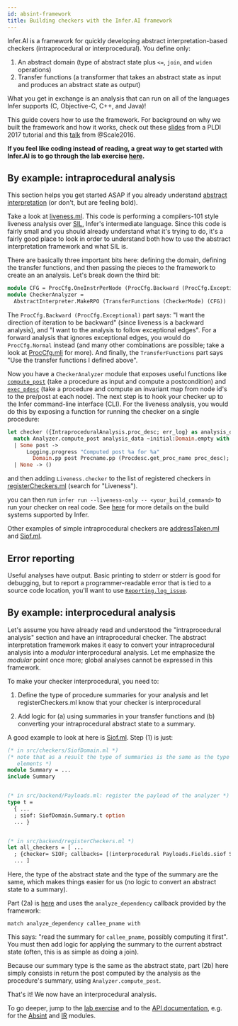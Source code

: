 ```yaml
---
id: absint-framework
title: Building checkers with the Infer.AI framework
---
```


Infer.AI is a framework for quickly developing abstract interpretation-based
checkers (intraprocedural or interprocedural). You define only:

1. An abstract domain (type of abstract state plus `<=`, `join`, and `widen`
operations)
2. Transfer functions (a transformer that takes an abstract state as input and
produces an abstract state as output)

What you get in exchange is an analysis that can run on all of the
languages Infer supports (C, Objective-C, C++, and Java)!

This guide covers how to use the framework. For background on why we built the
framework and how it works, check out these
[slides](http://fbinfer.com/downloads/pldi17-infer-ai-tutorial.pdf) from a PLDI
2017 tutorial and this
[talk](https://atscaleconference.com/videos/getting-the-most-out-of-static-analyzers)
from @Scale2016.

**If you feel like coding instead of reading, a great way to get started with
Infer.AI is to go through the lab exercise
[here](https://github.com/facebook/infer/blob/master/infer/src/labs/README.md).**

## By example: intraprocedural analysis

This section helps you get started ASAP if you already understand
[abstract interpretation](http://www.di.ens.fr/~cousot/AI/IntroAbsInt.html) (or
don't, but are feeling bold).

Take a look at
[liveness.ml](https://github.com/facebook/infer/blob/master/infer/src/checkers/liveness.ml).
This code is performing a compilers-101 style liveness analysis over
[SIL](#ir-basics-sil-cfgs-tenvs-procdescs-and-procnames), Infer's intermediate
language. Since this code is fairly small and you should already understand what
it's trying to do, it's a fairly good place to look in order to understand both
how to use the abstract interpretation framework and what SIL is.

There are basically three important bits here: defining the domain, defining the
transfer functions, and then passing the pieces to the framework to create an an
analysis. Let's break down the third bit:

```OCaml
module CFG = ProcCfg.OneInstrPerNode (ProcCfg.Backward (ProcCfg.Exceptional))
module CheckerAnalyzer =
  AbstractInterpreter.MakeRPO (TransferFunctions (CheckerMode) (CFG))
```

The `ProcCfg.Backward (ProcCfg.Exceptional)` part says: "I want the direction of
iteration to be backward" (since liveness is a backward analysis), and "I want
to the analysis to follow exceptional edges". For a forward analysis that
ignores exceptional edges, you would do `ProcCfg.Normal` instead (and many other
combinations are possible; take a look at
[ProcCfg.mli](https://github.com/facebook/infer/blob/master/infer/src/absint/ProcCfg.mli)
for more). And finally, the `TransferFunctions` part says "Use the transfer
functions I defined above".

Now you have a `CheckerAnalyzer` module that exposes useful functions
like
[`compute_post`](https://github.com/facebook/infer/blob/master/infer/src/absint/AbstractInterpreter.mli#L30)
(take a procedure as input and compute a postcondition) and
[`exec_pdesc`](https://github.com/facebook/infer/blob/master/infer/src/absint/AbstractInterpreter.mli#L36)
(take a procedure and compute an invariant map from node id's to the
pre/post at each node). The next step is to hook your checker up to
the Infer command-line interface (CLI). For the liveness analysis, you
would do this by exposing a function for running the checker on a
single procedure:

```OCaml
let checker ({IntraproceduralAnalysis.proc_desc; err_log} as analysis_data) =
  match Analyzer.compute_post analysis_data ~initial:Domain.empty with
  | Some post ->
      Logging.progress "Computed post %a for %a"
        Domain.pp post Procname.pp (Procdesc.get_proc_name proc_desc);
  | None -> ()
```

and then adding `Liveness.checker` to the list of registered checkers
in
[registerCheckers.ml](https://github.com/facebook/infer/blob/master/infer/src/backend/registerCheckers.ml)
(search for "Liveness").

you can then run `infer run --liveness-only -- <your_build_command>` to run your
checker on real code. See [here](/docs/analyzing-apps-or-projects) for more
details on the build systems supported by Infer.

Other examples of simple intraprocedural checkers are
[addressTaken.ml](https://github.com/facebook/infer/blob/master/infer/src/checkers/addressTaken.ml)
and
[Siof.ml](https://github.com/facebook/infer/blob/master/infer/src/checkers/Siof.ml).

## Error reporting

Useful analyses have output. Basic printing to stderr or stderr is
good for debugging, but to report a programmer-readable error that is
tied to a source code location, you'll want to use
[`Reporting.log_issue`](pathname:///odoc/1.0.0/infer/Absint/Reporting/index.html#val-log_issue).

## By example: interprocedural analysis

Let's assume you have already read and understood the "intraprocedural analysis"
section and have an intraprocedural checker. The abstract interpretation
framework makes it easy to convert your intraprocedural analysis into a
_modular_ interprocedural analysis. Let me emphasize the _modular_ point once
more; global analyses cannot be expressed in this framework.

To make your checker interprocedural, you need to:

1. Define the type of procedure summaries for your analysis and let
registerCheckers.ml know that your checker is interprocedural

2. Add logic for (a) using summaries in your transfer functions and (b)
converting your intraprocedural abstract state to a summary.

A good example to look at here is
[Siof.ml](https://github.com/facebook/infer/blob/master/infer/src/checkers/Siof.ml).
Step (1) is just:

```OCaml
(* in src/checkers/SiofDomain.ml *)
(* note that as a result the type of summaries is the same as the type of domain
   elements *)
module Summary = ...
include Summary


(* in src/backend/Payloads.ml: register the payload of the analyzer *)
type t =
  { ...
  ; siof: SiofDomain.Summary.t option
  ... }


(* in src/backend/registerCheckers.ml *)
let all_checkers = [ ...
  ; {checker= SIOF; callbacks= [(interprocedural Payloads.Fields.siof Siof.checker, Clang)]}
  ... ]
```

Here, the type of the abstract state and the type of the summary are the same,
which makes things easier for us (no logic to convert an abstract state to a
summary).

Part (2a) is
[here](https://github.com/facebook/infer/blob/be4ddc48f6330b7b788d899ce12ca51b4d673530/infer/src/checkers/Siof.ml#L168)
and uses the `analyze_dependency` callback provided by the framework:

```
match analyze_dependency callee_pname with
```

This says: "read the summary for `callee_pname`, possibly computing it
first". You must then add logic for applying the summary to the
current abstract state (often, this is as simple as doing a join).

Because our summary type is the same as the abstract state, part (2b)
here simply consists in return the post computed by the analysis as
the procedure's summary, using `Analyzer.compute_post`.

That's it! We now have an interprocedural analysis.

To go deeper, jump to the [lab
exercise](https://github.com/facebook/infer/blob/master/infer/src/labs/README.md)
and to the [API documentation](internal-API/), e.g. for the
[Absint](pathname:///odoc/1.0.0/infer/Absint.html) and
[IR](pathname:///odoc/1.0.0/infer/IR.html) modules.
